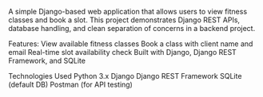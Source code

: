 A simple Django-based web application that allows users to view fitness classes and book a slot. This project demonstrates Django REST APIs, database handling, and clean separation of concerns in a backend project.

 Features:
   View available fitness classes
   Book a class with client name and email
   Real-time slot availability check
   Built with Django, Django REST Framework, and SQLite


Technologies Used
  Python 3.x
  Django
  Django REST Framework
  SQLite (default DB)
  Postman (for API testing)

